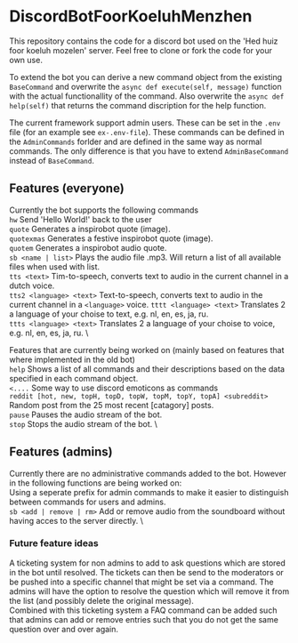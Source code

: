# DiscordBotFoorKoeluhMenzhen

This repository contains the code for a discord bot used on the 'Hed huiz foor koeluh mozelen' server. Feel free to clone or fork the code for your own use.

To extend the bot you can derive a new command object from the existing `BaseCommand` and overwrite the `async def execute(self, message)` function with the actual functionallity of the command. Also overwrite the `async def help(self)` that returns the command discription for the help function.

The current framework support admin users. These can be set in the `.env` file (for an example see `ex-.env-file`). These commands can be defined in the `AdminCommands` forlder and are defined in the same way as normal commands. The only difference is that you have to extend `AdminBaseCommand` instead of `BaseCommand`.

## Features (everyone)
Currently the bot supports the following commands \
`hw` Send 'Hello World!' back to the user \
`quote` Generates a inspirobot quote (image). \
`quotexmas` Generates a festive inspirobot quote (image). \
`quotem` Generates a inspirobot audio quote. \
`sb <name | list>` Plays the audio file <name>.mp3. Will return a list of all available files when used with list. \
`tts <text>` Tim-to-speech, converts text to audio in the current channel in a dutch voice. \
`tts2 <language> <text>` Text-to-speech, converts text to audio in the current channel in a `<language>` voice.
`tttt <language> <text>` Translates 2 a language of your choise to text, e.g. nl, en, es, ja, ru. \
`ttts <language> <text>` Translates 2 a language of your choise to voice, e.g. nl, en, es, ja, ru. \

Features that are currently being worked on (mainly based on features that where implemented in the old bot) \
`help` Shows a list of all commands and their descriptions based on the data specified in each command object. \
`<....` Some way to use discord emoticons as commands \
`reddit [hot, new, topH, topD, topW, topM, topY, topA] <subreddit>` Random post from the 25 most recent [catagory] posts. \
`pause` Pauses the audio stream of the bot. \
`stop` Stops the audio stream of the bot. \
  
## Features (admins)
Currently there are no administrative commands added to the bot. However in the following functions are being worked on: \
Using a seperate prefix for admin commands to make it easier to distinguish between commands for users and admins. \
`sb <add | remove | rm>` Add or remove audio from the soundboard without having acces to the server directly. \

### Future feature ideas
A ticketing system for non admins to add to ask questions which are stored in the bot until resolved. The tickets can then be send to the moderators or be pushed into a specific channel that might be set via a command. The admins will have the option to resolve the question which will remove it from the list (and possibly delete the original message). \
Combined with this ticketing system a FAQ command can be added such that admins can add or remove entries such that you do not get the same question over and over again.
